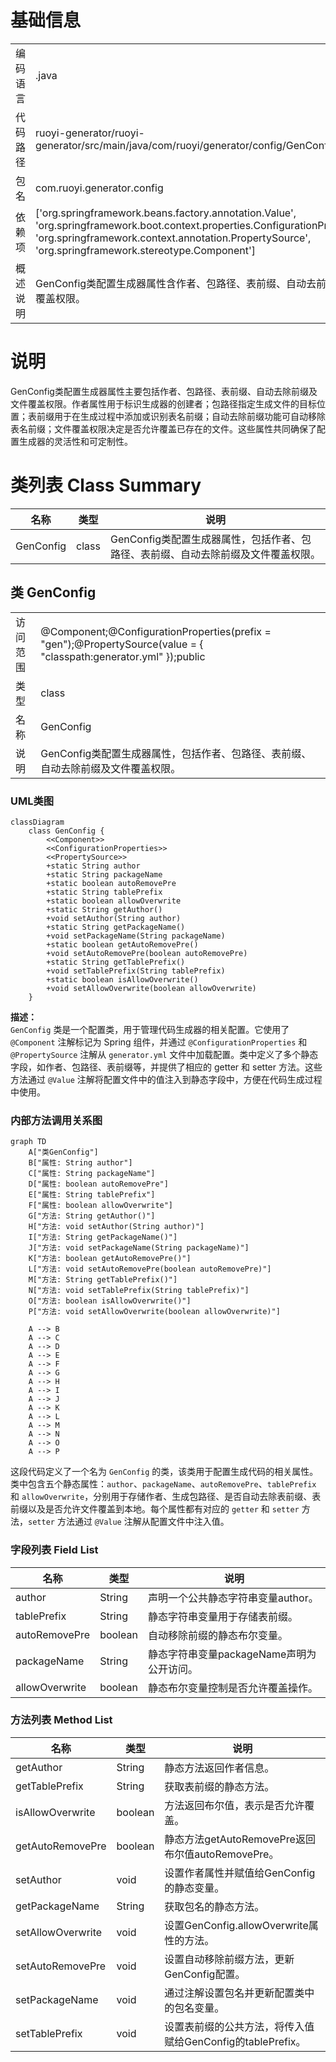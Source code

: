 # 基础信息

|      |      |
|------|------|
| 编码语言 | .java |
| 代码路径 | ruoyi-generator/ruoyi-generator/src/main/java/com/ruoyi/generator/config/GenConfig.java |
| 包名 | com.ruoyi.generator.config |
| 依赖项 | ['org.springframework.beans.factory.annotation.Value', 'org.springframework.boot.context.properties.ConfigurationProperties', 'org.springframework.context.annotation.PropertySource', 'org.springframework.stereotype.Component'] |
| 概述说明 | GenConfig类配置生成器属性含作者、包路径、表前缀、自动去前缀及文件覆盖权限。 |

# 说明

GenConfig类配置生成器属性主要包括作者、包路径、表前缀、自动去除前缀及文件覆盖权限。作者属性用于标识生成器的创建者；包路径指定生成文件的目标位置；表前缀用于在生成过程中添加或识别表名前缀；自动去除前缀功能可自动移除表名前缀；文件覆盖权限决定是否允许覆盖已存在的文件。这些属性共同确保了配置生成器的灵活性和可定制性。

# 类列表 Class Summary

| 名称   | 类型  | 说明 |
|-------|------|-------------|
| GenConfig | class | GenConfig类配置生成器属性，包括作者、包路径、表前缀、自动去除前缀及文件覆盖权限。 |



## 类 GenConfig

|      |      |
|------|------|
| 访问范围 | @Component;@ConfigurationProperties(prefix = "gen");@PropertySource(value = { "classpath:generator.yml" });public |
| 类型 | class |
| 名称 | GenConfig |
| 说明 | GenConfig类配置生成器属性，包括作者、包路径、表前缀、自动去除前缀及文件覆盖权限。 |


### UML类图

```mermaid
classDiagram
    class GenConfig {
        <<Component>>
        <<ConfigurationProperties>>
        <<PropertySource>>
        +static String author
        +static String packageName
        +static boolean autoRemovePre
        +static String tablePrefix
        +static boolean allowOverwrite
        +static String getAuthor()
        +void setAuthor(String author)
        +static String getPackageName()
        +void setPackageName(String packageName)
        +static boolean getAutoRemovePre()
        +void setAutoRemovePre(boolean autoRemovePre)
        +static String getTablePrefix()
        +void setTablePrefix(String tablePrefix)
        +static boolean isAllowOverwrite()
        +void setAllowOverwrite(boolean allowOverwrite)
    }
```

**描述：**  
`GenConfig` 类是一个配置类，用于管理代码生成器的相关配置。它使用了 `@Component` 注解标记为 Spring 组件，并通过 `@ConfigurationProperties` 和 `@PropertySource` 注解从 `generator.yml` 文件中加载配置。类中定义了多个静态字段，如作者、包路径、表前缀等，并提供了相应的 getter 和 setter 方法。这些方法通过 `@Value` 注解将配置文件中的值注入到静态字段中，方便在代码生成过程中使用。


### 内部方法调用关系图

```mermaid
graph TD
    A["类GenConfig"]
    B["属性: String author"]
    C["属性: String packageName"]
    D["属性: boolean autoRemovePre"]
    E["属性: String tablePrefix"]
    F["属性: boolean allowOverwrite"]
    G["方法: String getAuthor()"]
    H["方法: void setAuthor(String author)"]
    I["方法: String getPackageName()"]
    J["方法: void setPackageName(String packageName)"]
    K["方法: boolean getAutoRemovePre()"]
    L["方法: void setAutoRemovePre(boolean autoRemovePre)"]
    M["方法: String getTablePrefix()"]
    N["方法: void setTablePrefix(String tablePrefix)"]
    O["方法: boolean isAllowOverwrite()"]
    P["方法: void setAllowOverwrite(boolean allowOverwrite)"]

    A --> B
    A --> C
    A --> D
    A --> E
    A --> F
    A --> G
    A --> H
    A --> I
    A --> J
    A --> K
    A --> L
    A --> M
    A --> N
    A --> O
    A --> P
```

这段代码定义了一个名为 `GenConfig` 的类，该类用于配置生成代码的相关属性。类中包含五个静态属性：`author`、`packageName`、`autoRemovePre`、`tablePrefix` 和 `allowOverwrite`，分别用于存储作者、生成包路径、是否自动去除表前缀、表前缀以及是否允许文件覆盖到本地。每个属性都有对应的 `getter` 和 `setter` 方法，`setter` 方法通过 `@Value` 注解从配置文件中注入值。

### 字段列表 Field List

| 名称  | 类型  | 说明 |
|-------|-------|------|
| author | String | 声明一个公共静态字符串变量author。 |
| tablePrefix | String | 静态字符串变量用于存储表前缀。 |
| autoRemovePre | boolean | 自动移除前缀的静态布尔变量。 |
| packageName | String | 静态字符串变量packageName声明为公开访问。 |
| allowOverwrite | boolean | 静态布尔变量控制是否允许覆盖操作。 |

### 方法列表 Method List

| 名称  | 类型  | 说明 |
|-------|-------|------|
| getAuthor | String | 静态方法返回作者信息。 |
| getTablePrefix | String | 获取表前缀的静态方法。 |
| isAllowOverwrite | boolean | 方法返回布尔值，表示是否允许覆盖。 |
| getAutoRemovePre | boolean | 静态方法getAutoRemovePre返回布尔值autoRemovePre。 |
| setAuthor | void | 设置作者属性并赋值给GenConfig的静态变量。 |
| getPackageName | String | 获取包名的静态方法。 |
| setAllowOverwrite | void | 设置GenConfig.allowOverwrite属性的方法。 |
| setAutoRemovePre | void | 设置自动移除前缀方法，更新GenConfig配置。 |
| setPackageName | void | 通过注解设置包名并更新配置类中的包名变量。 |
| setTablePrefix | void | 设置表前缀的公共方法，将传入值赋给GenConfig的tablePrefix。 |




